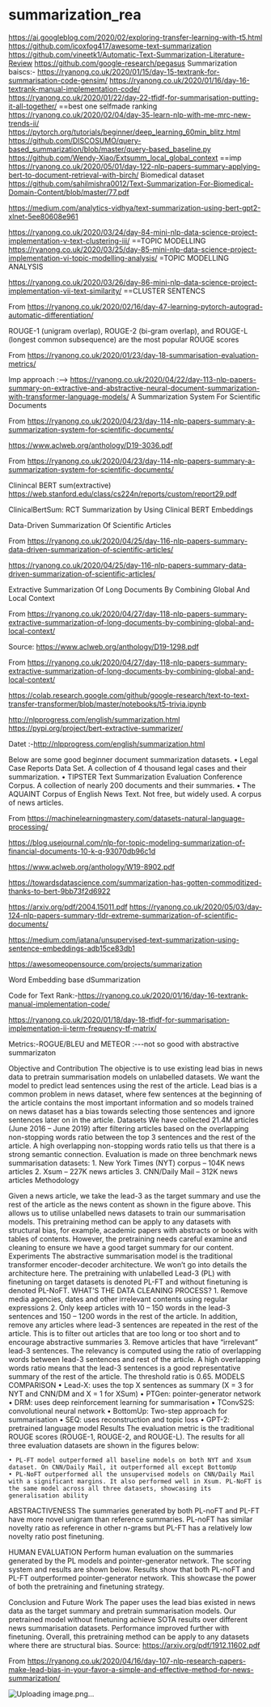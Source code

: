 # summarization_rea
https://ai.googleblog.com/2020/02/exploring-transfer-learning-with-t5.html
https://github.com/icoxfog417/awesome-text-summarization
https://github.com/vineetk1/Automatic-Text-Summarization-Literature-Review
https://github.com/google-research/pegasus
Summarization baiscs:-
https://ryanong.co.uk/2020/01/15/day-15-textrank-for-summarisation-code-gensim/
https://ryanong.co.uk/2020/01/16/day-16-textrank-manual-implementation-code/
https://ryanong.co.uk/2020/01/22/day-22-tfidf-for-summarisation-putting-it-all-together/   ==best one selfmade ranking 
https://ryanong.co.uk/2020/02/04/day-35-learn-nlp-with-me-mrc-new-trends-ii/
https://pytorch.org/tutorials/beginner/deep_learning_60min_blitz.html
https://github.com/DISCOSUMO/query-based_summarization/blob/master/query-based_baseline.py
https://github.com/Wendy-Xiao/Extsumm_local_global_context  ==imp
https://ryanong.co.uk/2020/05/01/day-122-nlp-papers-summary-applying-bert-to-document-retrieval-with-birch/
Biomedical dataset https://github.com/sahilmishra0012/Text-Summarization-For-Biomedical-Domain-Content/blob/master/77.pdf

https://medium.com/analytics-vidhya/text-summarization-using-bert-gpt2-xlnet-5ee80608e961

https://ryanong.co.uk/2020/03/24/day-84-mini-nlp-data-science-project-implementation-v-text-clustering-iii/  ==TOPIC MODELLING
https://ryanong.co.uk/2020/03/25/day-85-mini-nlp-data-science-project-implementation-vi-topic-modelling-analysis/  =TOPIC MODELLING ANALYSIS

https://ryanong.co.uk/2020/03/26/day-86-mini-nlp-data-science-project-implementation-vii-text-similarity/ ==CLUSTER SENTENCS

From <https://ryanong.co.uk/2020/02/16/day-47-learning-pytorch-autograd-automatic-differentiation/> 


ROUGE-1 (unigram overlap), ROUGE-2 (bi-gram overlap), and ROUGE-L (longest common subsequence) are the most popular ROUGE scores 

From <https://ryanong.co.uk/2020/01/23/day-18-summarisation-evaluation-metrics/> 




Imp approach :-->
https://ryanong.co.uk/2020/04/22/day-113-nlp-papers-summary-on-extractive-and-abstractive-neural-document-summarization-with-transformer-language-models/
A Summarization System For Scientific Documents

From <https://ryanong.co.uk/2020/04/23/day-114-nlp-papers-summary-a-summarization-system-for-scientific-documents/> 

 https://www.aclweb.org/anthology/D19-3036.pdf

From <https://ryanong.co.uk/2020/04/23/day-114-nlp-papers-summary-a-summarization-system-for-scientific-documents/> 


Clinincal BERT sum(extractive)
https://web.stanford.edu/class/cs224n/reports/custom/report29.pdf

ClinicalBertSum: RCT Summarization by Using Clinical BERT Embeddings

Data-Driven Summarization Of Scientific Articles

From <https://ryanong.co.uk/2020/04/25/day-116-nlp-papers-summary-data-driven-summarization-of-scientific-articles/> 


https://ryanong.co.uk/2020/04/25/day-116-nlp-papers-summary-data-driven-summarization-of-scientific-articles/

Extractive Summarization Of Long Documents By Combining Global And Local Context

From <https://ryanong.co.uk/2020/04/27/day-118-nlp-papers-summary-extractive-summarization-of-long-documents-by-combining-global-and-local-context/> 

Source: https://www.aclweb.org/anthology/D19-1298.pdf

From <https://ryanong.co.uk/2020/04/27/day-118-nlp-papers-summary-extractive-summarization-of-long-documents-by-combining-global-and-local-context/> 



https://colab.research.google.com/github/google-research/text-to-text-transfer-transformer/blob/master/notebooks/t5-trivia.ipynb

http://nlpprogress.com/english/summarization.html
https://pypi.org/project/bert-extractive-summarizer/

Datet :-http://nlpprogress.com/english/summarization.html


Below are some good beginner document summarization datasets.
• Legal Case Reports Data Set. A collection of 4 thousand legal cases and their summarization.
• TIPSTER Text Summarization Evaluation Conference Corpus. A collection of nearly 200 documents and their summaries.
• The AQUAINT Corpus of English News Text. Not free, but widely used. A corpus of news articles.

From <https://machinelearningmastery.com/datasets-natural-language-processing/> 


https://blog.usejournal.com/nlp-for-topic-modeling-summarization-of-financial-documents-10-k-q-93070db96c1d


https://www.aclweb.org/anthology/W19-8902.pdf

https://towardsdatascience.com/summarization-has-gotten-commoditized-thanks-to-bert-9bb73f2d6922

https://arxiv.org/pdf/2004.15011.pdf
https://ryanong.co.uk/2020/05/03/day-124-nlp-papers-summary-tldr-extreme-summarization-of-scientific-documents/


https://medium.com/jatana/unsupervised-text-summarization-using-sentence-embeddings-adb15ce83db1

https://awesomeopensource.com/projects/summarization

Word Embedding base dSummarization

Code for Text Rank:-https://ryanong.co.uk/2020/01/16/day-16-textrank-manual-implementation-code/


https://ryanong.co.uk/2020/01/18/day-18-tfidf-for-summarisation-implementation-ii-term-frequency-tf-matrix/

Metrics:-ROGUE/BLEU and METEOR :---not so good with abstractive summarizaton

Objective and Contribution
The objective is to use existing lead bias in news data to pretrain summarisation models on unlabelled datasets. We want the model to predict lead sentences using the rest of the article. Lead bias is a common problem in news dataset, where few sentences at the beginning of the article contains the most important information and so models trained on news dataset has a bias towards selecting those sentences and ignore sentences later on in the article.
Datasets
We have collected 21.4M articles (June 2016 – June 2019) after filtering articles based on the overlapping non-stopping words ratio between the top 3 sentences and the rest of the article. A high overlapping non-stopping words ratio tells us that there is a strong semantic connection.
Evaluation is made on three benchmark news summarisation datasets:
	1. New York Times (NYT) corpus – 104K news articles
	2. Xsum – 227K news articles
	3. CNN/Daily Mail – 312K news articles
Methodology

Given a news article, we take the lead-3 as the target summary and use the rest of the article as the news content as shown in the figure above. This allows us to utilise unlabelled news datasets to train our summarisation models. This pretraining method can be apply to any datasets with structural bias, for example, academic papers with abstracts or books with tables of contents. However, the pretraining needs careful examine and cleaning to ensure we have a good target summary for our content.
Experiments
The abstractive summarisation model is the traditional transformer encoder-decoder architecture. We won’t go into details the architecture here. The pretraining with unlabelled Lead-3 (PL) with finetuning on target datasets is denoted PL-FT and without finetuning is denoted PL-NoFT.
WHAT’S THE DATA CLEANING PROCESS?
	1. Remove media agencies, dates and other irrelevant contents using regular expressions
	2. Only keep articles with 10 – 150 words in the lead-3 sentences and 150 – 1200 words in the rest of the article. In addition, remove any articles where lead-3 sentences are repeated in the rest of the article. This is to filter out articles that are too long or too short and to encourage abstractive summaries
	3. Remove articles that have “irrelevant” lead-3 sentences. The relevancy is computed using the ratio of overlapping words between lead-3 sentences and rest of the article. A high overlapping words ratio means that the lead-3 sentences is a good representative summary of the rest of the article. The threshold ratio is 0.65.
MODELS COMPARISON
	• Lead-X: uses the top X sentences as summary (X = 3 for NYT and CNN/DM and X = 1 for XSum)
	• PTGen: pointer-generator network
	• DRM: uses deep reinforcement learning for summarisation
	• TConvS2S: convolutional neural network
	• BottomUp: Two-step approach for summarisation
	• SEQ: uses reconstruction and topic loss
	• GPT-2: pretrained language model
Results
The evaluation metric is the traditional ROUGE scores (ROUGE-1, ROUGE-2, and ROUGE-L). The results for all three evaluation datasets are shown in the figures below:



	• PL-FT model outperformed all baseline models on both NYT and Xsum dataset. On CNN/Daily Mail, it outperformed all except BottomUp
	• PL-NoFT outperformed all the unsupervised models on CNN/Daily Mail with a significant margins. It also performed well in Xsum. PL-NoFT is the same model across all three datasets, showcasing its generalisation ability
ABSTRACTIVENESS
The summaries generated by both PL-noFT and PL-FT have more novel unigram than reference summaries. PL-noFT has similar novelty ratio as reference in other n-grams but PL-FT has a relatively low novelty ratio post finetuning.

HUMAN EVALUATION
Perform human evaluation on the summaries generated by the PL models and pointer-generator network. The scoring system and results are shown below. Results show that both PL-noFT and PL-FT outperformed pointer-generator network. This showcase the power of both the pretraining and finetuning strategy.

Conclusion and Future Work
The paper uses the lead bias existed in news data as the target summary and pretrain summarisation models. Our pretrained model without finetuning achieve SOTA results over different news summarisation datasets. Performance improved further with finetuning. Overall, this pretraining method can be apply to any datasets where there are structural bias.
Source: https://arxiv.org/pdf/1912.11602.pdf

From <https://ryanong.co.uk/2020/04/16/day-107-nlp-research-papers-make-lead-bias-in-your-favor-a-simple-and-effective-method-for-news-summarization/> 


![Uploading image.png…]()
